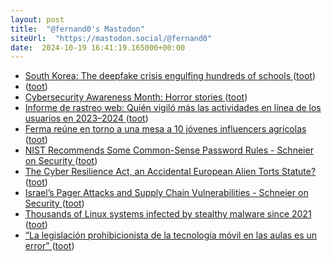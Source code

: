 ```yaml
---
layout: post
title:  "@fernand0's Mastodon"
siteUrl:  "https://mastodon.social/@fernand0"
date:  2024-10-19 16:41:19.165000+00:00
---
```

*  [South Korea: The deepfake crisis engulfing hundreds of schools ](https://www.bbc.com/news/articles/cpdlpj9zn9g) ([toot](https://mastodon.social/@fernand0/113335080004095497))
*  [ ](https://mastodon.social/users/fernand0/statuses/113334818336406514/activity) ([toot](https://mastodon.social/users/fernand0/statuses/113334818336406514/activity))
*  [Cybersecurity Awareness Month: Horror stories ](https://securityintelligence.com/articles/cybersecurity-awareness-month-horror-stories) ([toot](https://mastodon.social/@fernand0/113334748263030150))
*  [Informe de rastreo web: Quién vigiló más las actividades en línea de los usuarios en 2023–2024 ](https://securelist.lat/web-trackers-report-2023-2024/99081) ([toot](https://mastodon.social/@fernand0/113334608268140553))
*  [Ferma reúne en torno a una mesa a 10 jóvenes influencers agrícolas ](https://www.diariodelaltoaragon.es/noticias/comarcas/cinca-medio-1/2024/10/14/ferma-reune-en-torno-a-una-mesa-a-10-jovenes-influencers-agricolas-1769908-daa.htm) ([toot](https://mastodon.social/@fernand0/113333892717213736))
*  [NIST Recommends Some Common-Sense Password Rules - Schneier on Security ](https://www.schneier.com/blog/archives/2024/09/nist-recommends-some-common-sense-password-rules.htm) ([toot](https://mastodon.social/@fernand0/113333566595273876))
*  [The Cyber Resilience Act, an Accidental European Alien Torts Statute? ](https://www.lawfaremedia.org/article/the-cyber-resilience-act--an-accidental-european-alien-torts-statut) ([toot](https://mastodon.social/@fernand0/113333349529249050))
*  [Israel’s Pager Attacks and Supply Chain Vulnerabilities - Schneier on Security ](https://www.schneier.com/blog/archives/2024/09/israels-pager-attacks.htm) ([toot](https://mastodon.social/@fernand0/113333168400477288))
*  [Thousands of Linux systems infected by stealthy malware since 2021 ](https://arstechnica.com/security/2024/10/persistent-stealthy-linux-malware-has-infected-thousands-since-2021) ([toot](https://mastodon.social/@fernand0/113332273519605352))
*  [“La legislación prohibicionista de la tecnología móvil en las aulas es un error” ](https://www.educaciontrespuntocero.com/entrevistas/manuel-area-moreira) ([toot](https://mastodon.social/@fernand0/113331406325023862))
